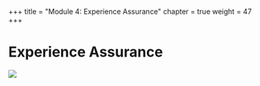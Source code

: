 +++
title = "Module 4: Experience Assurance"
chapter = true
weight = 47
+++

# Experience Assurance


![](/images/module4/07Module4.png)
